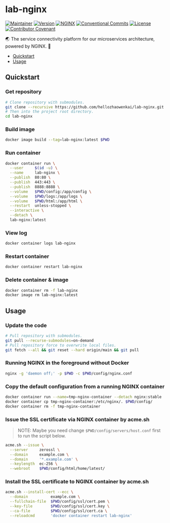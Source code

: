 # lab-nginx

[![Maintainer](https://img.shields.io/badge/Maintainer-KevInZhao-42b983.svg)](https://github.com/hellozhaowenkai/)
[![Version](https://img.shields.io/github/v/tag/hellozhaowenkai/lab-nginx?label=Version)](https://github.com/hellozhaowenkai/lab-nginx/tags/)
[![NGINX](https://img.shields.io/badge/NGINX-%3E%3D1.21-success)](https://nginx.org/)
[![Conventional Commits](https://img.shields.io/badge/Conventional%20Commits-1.0.0-%23FE5196)](https://conventionalcommits.org/)
[![License](https://img.shields.io/github/license/hellozhaowenkai/lab-nginx?label=License)](LICENSE)
[![Contributor Covenant](https://img.shields.io/badge/Contributor%20Covenant-2.0-4baaaa.svg)](CODE_OF_CONDUCT.md)

🌏 The service connectivity platform for our microservices architecture, powered by NGINX. 🤩

- [Quickstart](#quickstart)
- [Usage](#usage)

## Quickstart

### Get repository

```bash
# Clone repository with submodules.
git clone --recursive https://github.com/hellozhaowenkai/lab-nginx.git
# Then into the project root directory.
cd lab-nginx
```

### Build image

```bash
docker image build --tag=lab-nginx:latest $PWD
```

### Run container

```bash
docker container run \
  --user     $(id -u) \
  --name     lab-nginx \
  --publish  80:80 \
  --publish  443:443 \
  --publish  8888:8888 \
  --volume   $PWD/config:/app/config \
  --volume   $PWD/logs:/app/logs \
  --volume   $PWD/html:/app/html \
  --restart  unless-stopped \
  --interactive \
  --detach \
  lab-nginx:latest
```

### View log

```bash
docker container logs lab-nginx
```

### Restart container

```bash
docker container restart lab-nginx
```

### Delete container & image

```bash
docker container rm -f lab-nginx
docker image rm lab-nginx:latest
```

## Usage

### Update the code

```bash
# Pull repository with submodules.
git pull --recurse-submodules=on-demand
# Pull repository force to overwrite local files.
git fetch --all && git reset --hard origin/main && git pull
```

### Running NGINX in the foreground without Docker

```bash
nginx -g 'daemon off;' -p $PWD -c $PWD/config/nginx.conf
```

### Copy the default configuration from a running NGINX container

```bash
docker container run --name=tmp-nginx-container --detach nginx:stable
docker container cp tmp-nginx-container:/etc/nginx/. $PWD/config/
docker container rm -f tmp-nginx-container
```

### Issue the SSL certificate via NGINX container by acme.sh

> NOTE: Maybe you need change `$PWD/config/servers/host.conf` first to run the script below.

```bash
acme.sh --issue \
  --server     zerossl \
  --domain     example.com \
  --domain     '*.example.com' \
  --keylength  ec-256 \
  --webroot    $PWD/config/html/home/latest/
```

### Install the SSL certificate to NGINX container by acme.sh

```bash
acme.sh --install-cert --ecc \
  --domain          example.com \
  --fullchain-file  $PWD/config/ssl/cert.pem \
  --key-file        $PWD/config/ssl/cert.key \
  --ca-file         $PWD/config/ssl/cert.ca \
  --reloadcmd       'docker container restart lab-nginx'
```
